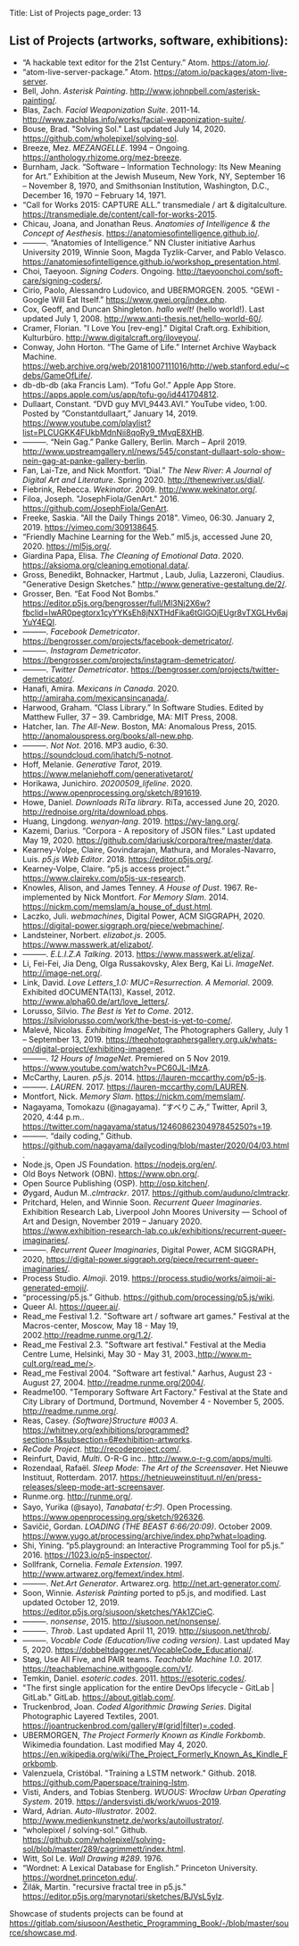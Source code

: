 Title: List of Projects
page_order: 13

## List of Projects (artworks, software, exhibitions):

- “A hackable text editor for the 21st Century.” Atom. <https://atom.io/>.
- “atom-live-server-package.” Atom. <https://atom.io/packages/atom-live-server>.
- Bell, John. *Asterisk Painting*. <http://www.johnpbell.com/asterisk-painting/>.
- Blas, Zach. *Facial Weaponization Suite*. 2011-14. <http://www.zachblas.info/works/facial-weaponization-suite/>.
- Bouse, Brad. "Solving Sol." Last updated July 14, 2020. <https://github.com/wholepixel/solving-sol>.
- Breeze, Mez. *MEZANGELLE*. 1994 – Ongoing. <https://anthology.rhizome.org/mez-breeze>.
- Burnham, Jack. “Software – Information Technology: Its New Meaning for Art.” Exhibition at the Jewish Museum, New York, NY, September 16 – November 8, 1970, and Smithsonian Institution, Washington, D.C., December 16, 1970 – February 14, 1971.
- “Call for Works 2015: CAPTURE ALL.” transmediale / art & digitalculture. <https://transmediale.de/content/call-for-works-2015>.
- Chicau, Joana, and Jonathan Reus. *Anatomies of Intelligence & the Concept of Aesthesis*. <https://anatomiesofintelligence.github.io/>.
- ———. “Anatomies of Intelligence.” NN Cluster initiative Aarhus University 2019, Winnie Soon, Magda Tyzlik-Carver, and Pablo Velasco. https://anatomiesofintelligence.github.io/workshop_presentation.html.
- Choi, Taeyoon. *Signing Coders*. Ongoing. <http://taeyoonchoi.com/soft-care/signing-coders/>.
- Cirio, Paolo, Alessandro Ludovico, and UBERMORGEN. 2005. “GEWI - Google Will Eat Itself.” <https://www.gwei.org/index.php>.  
- Cox, Geoff, and Duncan Shingleton. *hallo welt!* (hello world!). Last updated July 1, 2008. <http://www.anti-thesis.net/hello-world-60/>.
- Cramer, Florian. "I Love You [rev-eng]." Digital Craft.org. Exhibition, Kulturbüro. http://www.digitalcraft.org/iloveyou/.
- Conway, John Horton. “The Game of Life.” Internet Archive Wayback Machine. <https://web.archive.org/web/20181007111016/http://web.stanford.edu/~cdebs/GameOfLife/>.
- db-db-db (aka Francis Lam). “Tofu Go!.” Apple App Store. <https://apps.apple.com/us/app/tofu-go/id441704812>.
- Dullaart, Constant. “DVD guy MVI_9443.AVI.” YouTube video, 1:00. Posted by “Constantdullaart,” January 14, 2019. <https://www.youtube.com/playlist?list=PLCUGKK4FUkbMdnNii8qoRy9_tMvqE8XHB>.
- ———. “Nein Gag.” Panke Gallery, Berlin. March – April 2019. <http://www.upstreamgallery.nl/news/545/constant-dullaart-solo-show-nein-gag-at-panke-gallery-berlin>.
- Fan, Lai-Tze, and Nick Montfort. “Dial.” *The New River: A Journal of Digital Art and Literature*. Spring 2020. <http://thenewriver.us/dial/>.
- Fiebrink, Rebecca. *Wekinator*. 2009. <http://www.wekinator.org/>.
- Filoa, Joseph. "JosephFiola/GenArt." 2016. <https://github.com/JosephFiola/GenArt>.
- Freeke, Saskia. "All the Daily Things 2018". Vimeo, 06:30. January 2, 2019. <https://vimeo.com/309138645>.
- “Friendly Machine Learning for the Web.” ml5.js, accessed June 20, 2020. <https://ml5js.org/>.
- Giardina Papa, Elisa. *The Cleaning of Emotional Data*. 2020. <https://aksioma.org/cleaning.emotional.data/>.
- Gross, Benedikt, Bohnacker, Hartmut , Laub, Julia, Lazzeroni, Claudius. "Generative Design Sketches." <http://www.generative-gestaltung.de/2/>.
- Grosser, Ben. “Eat Food Not Bombs.” <https://editor.p5js.org/bengrosser/full/Ml3Nj2X6w?fbclid=IwAR0pegtorx1cyYYKsEh8jNXTHdFika6tGIGOjEUgr8vTXGLHv6ajYuY4EQI>.
- ———. *Facebook Demetricator*. <https://bengrosser.com/projects/facebook-demetricator/>.
- ———. *Instagram Demetricator*. <https://bengrosser.com/projects/instagram-demetricator/>.
- ———. *Twitter Demetricator*. <https://bengrosser.com/projects/twitter-demetricator/>.
- Hanafi, Amira. *Mexicans in Canada*. 2020. <http://amiraha.com/mexicansincanada/>.
- Harwood, Graham. “Class Library.” In Software Studies. Edited by Matthew Fuller, 37 – 39. Cambridge, MA: MIT Press, 2008.
- Hatcher, Ian. *The All-New*. Boston, MA: Anomalous Press, 2015. <http://anomalouspress.org/books/all-new.php>.
- ———. *Not Not*. 2016. MP3 audio, 6:30. <https://soundcloud.com/ihatch/5-notnot>.
- Hoff, Melanie. *Generative Tarot*, 2019. <https://www.melaniehoff.com/generativetarot/>
- Horikawa, Junichiro. *20200509_lifeline*. 2020. <https://www.openprocessing.org/sketch/891619>.
- Howe, Daniel. *Downloads RiTa library*. RiTa, accessed June 20, 2020. <http://rednoise.org/rita/download.phps>.
- Huang, Lingdong. *wenyan‑lang*. 2019. <https://wy-lang.org/>.
- Kazemi, Darius. “Corpora - A repository of JSON files.” Last updated May 19, 2020. <https://github.com/dariusk/corpora/tree/master/data>.
- Kearney-Volpe, Claire, Govindarajan, Mathura, and Morales-Navarro, Luis. *p5.js Web Editor*. 2018. <https://editor.p5js.org/>.
- Kearney-Volpe, Claire. “p5.js access project.” <https://www.clairekv.com/p5js-ux-research>.
- Knowles, Alison, and James Tenney. *A House of Dust*. 1967. Re-implemented by Nick Montfort. *For Memory Slam*. 2014. <https://nickm.com/memslam/a_house_of_dust.html>.
- Laczko, Juli. *webmachines*, Digital Power, ACM SIGGRAPH, 2020. <https://digital-power.siggraph.org/piece/webmachine/>.
- Landsteiner, Norbert. *elizabot.js*. 2005. <https://www.masswerk.at/elizabot/>.
- ———. *E.L.I.Z.A Talking*. 2013. <https://www.masswerk.at/eliza/>.
- Li, Fei-Fei, Jia Deng, Olga Russakovsky, Alex Berg, Kai Li. *ImageNet*. <http://image-net.org/>.
- Link, David. *Love Letters_1.0: MUC=Resurrection. A Memorial*. 2009. Exhibited dOCUMENTA(13), Kassel, 2012. <http://www.alpha60.de/art/love_letters/>.
- Lorusso, Silvio. *The Best is Yet to Come*. 2012. <https://silviolorusso.com/work/the-best-is-yet-to-come/>.
- Malevé, Nicolas. *Exhibiting ImageNet*, The Photographers Gallery, July 1 – September 13, 2019. <https://thephotographersgallery.org.uk/whats-on/digital-project/exhibiting-imagenet>.
- ———. *12 Hours of ImageNet*. Premiered on 5 Nov 2019. <https://www.youtube.com/watch?v=PC60JL-lMzA>.
- McCarthy, Lauren. *p5.js*. 2014. <https://lauren-mccarthy.com/p5-js>.
- ———. *LAUREN*. 2017. <https://lauren-mccarthy.com/LAUREN>.
- Montfort, Nick. *Memory Slam*. <https://nickm.com/memslam/>.
- Nagayama, Tomokazu (@nagayama). “すべりこみ,” Twitter, April 3, 2020, 4:44 p.m.. <https://twitter.com/nagayama/status/1246086230497845250?s=19>.
- ———. “daily coding,” Github. <https://github.com/nagayama/dailycoding/blob/master/2020/04/03.html>.
- Node.js, Open JS Foundation. <https://nodejs.org/en/>.
- Old Boys Network (OBN). <https://www.obn.org/>.
- Open Source Publishing (OSP). <http://osp.kitchen/>.
- Øygard, Audun M..*clmtrackr*. 2017. <https://github.com/auduno/clmtrackr>.
- Pritchard, Helen, and Winnie Soon. *Recurrent Queer Imaginaries*. Exhibition Research Lab, Liverpool John Moores University — School of Art and Design, November 2019 – January 2020. <https://www.exhibition-research-lab.co.uk/exhibitions/recurrent-queer-imaginaries/>.
- ———. *Recurrent Queer Imaginaries*, Digital Power, ACM SIGGRAPH, 2020, <https://digital-power.siggraph.org/piece/recurrent-queer-imaginaries/>.
- Process Studio. *AImoji*. 2019. <https://process.studio/works/aimoji-ai-generated-emoji/>.
- “processing/p5.js.” Github. <https://github.com/processing/p5.js/wiki>.
- Queer AI. <https://queer.ai/>.
- Read_me Festival 1.2. "Software art / software art games." Festival at the Macros-center, Moscow, May 18 - May 19, 2002.<http://readme.runme.org/1.2/>.
- Read_me Festival 2.3. "Software art festival." Festival at the Media Centre Lume, Helsinki, May 30 - May 31, 2003.,http://www.m-cult.org/read_me/>.
- Read_me Festival 2004. "Software art festival." Aarhus, August 23 - August 27, 2004. <http://readme.runme.org/2004/>.
- Readme100. "Temporary Software Art Factory." Festival at the State and City Library of Dortmund, Dortmund, November 4 - November 5, 2005. <http://readme.runme.org/>.
- Reas, Casey. *{Software}Structure #003 A*. <https://whitney.org/exhibitions/programmed?section=1&subsection=6#exhibition-artworks>.
- *ReCode Project*. <http://recodeproject.com/>.
- Reinfurt, David, *Multi*. O-R-G inc.. <http://www.o-r-g.com/apps/multi>.
- Rozendaal, Rafaël. *Sleep Mode: The Art of the Screensaver*. Het Nieuwe Instituut, Rotterdam. 2017. <https://hetnieuweinstituut.nl/en/press-releases/sleep-mode-art-screensaver>.
- Runme.org. <http://runme.org/>.
- Sayo, Yurika (@sayo), *Tanabata(七夕)*. Open Processing. <https://www.openprocessing.org/sketch/926326>.
- Savičić, Gordan. *LOADING (THE BEAST 6:66/20:09)*. October 2009. <https://www.yugo.at/processing/archive/index.php?what=loading>.
- Shi, Yining. “p5.playground: an Interactive Programming Tool for p5.js.” 2016. <https://1023.io/p5-inspector/>.
- Sollfrank, Cornelia. *Female Extension*. 1997. <http://www.artwarez.org/femext/index.html>.
- ———. *Net.Art Generator*. Artwarez.org. <http://net.art-generator.com/>.
- Soon, Winnie. *Asterisk Painting* ported to p5.js, and modified. Last updated October 12, 2019. <https://editor.p5js.org/siusoon/sketches/YAk1ZCieC>.
- ———. *nonsense*, 2015. <http://siusoon.net/nonsense/>.
- ———. *Throb*. Last updated April 11, 2019. <http://siusoon.net/throb/>.
- ———. *Vocable Code (Education/live coding version)*. Last updated May 5, 2020. <https://dobbeltdagger.net/VocableCode_Educational/>.
- Støg, Use All Five, and PAIR teams. *Teachable Machine 1.0*. 2017. <https://teachablemachine.withgoogle.com/v1/>.
- Temkin, Daniel. *esoteric.codes*. 2011. <https://esoteric.codes/>.
- "The first single application for the entire DevOps lifecycle - GitLab | GitLab." GitLab. <https://about.gitlab.com/>.
- Truckenbrod, Joan. *Coded Algorithmic Drawing Series*. Digital Photographic Layered Textiles, 2001. <https://joantruckenbrod.com/gallery/#(grid|filter)=.coded>.
- UBERMORGEN, *The Project Formerly Known as Kindle Forkbomb*. Wikimedia foundation. Last modified May 4, 2020. <https://en.wikipedia.org/wiki/The_Project_Formerly_Known_As_Kindle_Forkbomb>.
- Valenzuela, Cristóbal. "Training a LSTM network." Github. 2018. <https://github.com/Paperspace/training-lstm>.
- Visti, Anders, and Tobias Stenberg. *WUOUS: Wrocław Urban Operating System*. 2019. <https://andersvisti.dk/work/wuos-2019>.
- Ward, Adrian. *Auto-Illustrator*. 2002. <http://www.medienkunstnetz.de/works/autoillustrator/>.
- “wholepixel / solving-sol.” Github. <https://github.com/wholepixel/solving-sol/blob/master/289/cagrimmett/index.html>.
- Witt, Sol Le. *Wall Drawing #289*. 1976.
- “Wordnet: A Lexical Database for English.” Princeton University. <https://wordnet.princeton.edu/>.
- Žilák, Martin. "recursive fractal tree in p5.js." <https://editor.p5js.org/marynotari/sketches/BJVsL5ylz>.

Showcase of students projects can be found at https://gitlab.com/siusoon/Aesthetic_Programming_Book/-/blob/master/source/showcase.md.
